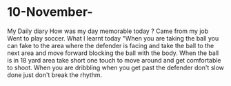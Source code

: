 # 10-November-
My Daily diary
<dr>
How was my day memorable today ?
<dr>
Came from my job 
<dr>
Went to play soccer. What I learnt today "When you are taking the ball you can fake to the area where the defender is facing and take the ball to the next area and move forward blocking the ball with the body.
<dr>
When the ball is in 18 yard area take short one touch to move around and get comfortable to shoot.
<dr>
When you are dribbling when you get past the defender don't slow done just don't break the rhythm.
